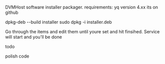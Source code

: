 DVMHost software installer packager. 
requirements:
yq version 4.xx its on github

dpkg-deb --build installer
sudo dpkg -i installer.deb

Go through the items and edit them until youre set and hit finsihed. Service will start and you'll be done

todo

polish code
